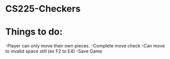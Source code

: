 # CS225-Checkers


# Things to do:
-Player can only move their own pieces.
-Complete move check
  -Can move to invalid space still (ex F2 to E4)
-Save Game
